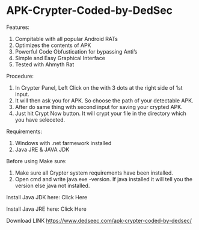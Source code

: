 # APK-Crypter-Coded-by-DedSec

Features:
1) Compitable with all popular Android RATs
2) Optimizes the contents of APK
3) Powerful Code Obfustication for bypassing Anti’s
4) Simple and Easy Graphical Interface
5) Tested with Ahmyth Rat

Procedure:
1) In Crypter Panel, Left Click on the with 3 dots at the right side of 1st input.
2) It will then ask you for APK. So choose the path of your detectable APK.
3) After do same thing with second input for saving your crypted APK.
4) Just hit Crypt Now button. It will crypt your file in the directory which you have seleceted.

Requirements:
1) Windows with .net farmework installed
2) Java JRE & JAVA JDK

Before using Make sure:
1) Make sure all Crypter system requirements have been installed.
2) Open cmd and write java.exe -version. If java installed it will tell you the version else java not installed.

Install Java JDK here:
Click Here

Install Java JRE here:
Click Here

Download LINK
https://www.dedseec.com/apk-crypter-coded-by-dedsec/
